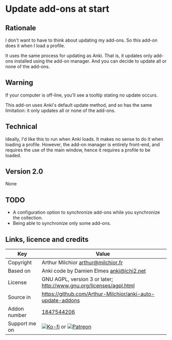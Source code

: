 # Update add-ons at start
## Rationale
I don't want to have to think about updating my add-ons. So this
add-on does it when I load a profile.

It uses the same process for updating as Anki. That is, it updates
only add-ons installed using the add-on manager. And you can decide to
update all or none of the add-ons.

## Warning
If your computer is off-line, you'll see a tooltip stating no update
occurs.

This add-on uses Anki's default update method, and so has the same limitation:
it only updates all or none of the add-ons.

## Technical
Ideally, I'd like this to run when Anki loads. It makes no sense to do
it when loading a profile. However, the add-on manager is entirely
front-end, and requires the use of the main window, hence it requires
a profile to be loaded.

## Version 2.0
None

## TODO
* A configuration option to synchronize add-ons while you synchronize
the collection.
* Being able to synchronize only some add-ons.

## Links, licence and credits

Key         |Value
------------|-------------------------------------------------------------------
Copyright   | Arthur Milchior <arthur@milchior.fr>
Based on    | Anki code by Damien Elmes <anki@ichi2.net>
License     | GNU AGPL, version 3 or later; http://www.gnu.org/licenses/agpl.html
Source in   | https://github.com/Arthur-Milchior/anki-auto-update-addons
Addon number| [1847544206](https://ankiweb.net/shared/info/1847544206)
Support me on| [![Ko-fi](https://ko-fi.com/img/Kofi_Logo_Blue.svg)](Ko-fi.com/arthurmilchior) or [![Patreon](http://www.milchior.fr/patreon.png)](https://www.patreon.com/bePatron?u=146206)
